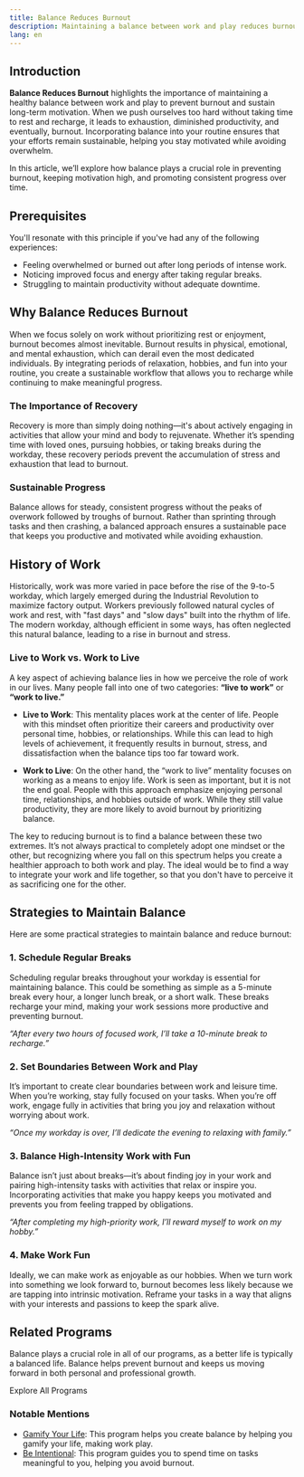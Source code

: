 ```yaml
---
title: Balance Reduces Burnout
description: Maintaining a balance between work and play reduces burnout and keeps you motivated for long-term success.
lang: en
---
```


## Introduction

**Balance Reduces Burnout** highlights the importance of maintaining a healthy balance between work and play to prevent burnout and sustain long-term motivation. When we push ourselves too hard without taking time to rest and recharge, it leads to exhaustion, diminished productivity, and eventually, burnout. Incorporating balance into your routine ensures that your efforts remain sustainable, helping you stay motivated while avoiding overwhelm.

In this article, we’ll explore how balance plays a crucial role in preventing burnout, keeping motivation high, and promoting consistent progress over time.

## Prerequisites

You'll resonate with this principle if you've had any of the following experiences:
- Feeling overwhelmed or burned out after long periods of intense work.
- Noticing improved focus and energy after taking regular breaks.
- Struggling to maintain productivity without adequate downtime.

## Why Balance Reduces Burnout

When we focus solely on work without prioritizing rest or enjoyment, burnout becomes almost inevitable. Burnout results in physical, emotional, and mental exhaustion, which can derail even the most dedicated individuals. By integrating periods of relaxation, hobbies, and fun into your routine, you create a sustainable workflow that allows you to recharge while continuing to make meaningful progress.

### The Importance of Recovery

Recovery is more than simply doing nothing—it's about actively engaging in activities that allow your mind and body to rejuvenate. Whether it’s spending time with loved ones, pursuing hobbies, or taking breaks during the workday, these recovery periods prevent the accumulation of stress and exhaustion that lead to burnout.

### Sustainable Progress

Balance allows for steady, consistent progress without the peaks of overwork followed by troughs of burnout. Rather than sprinting through tasks and then crashing, a balanced approach ensures a sustainable pace that keeps you productive and motivated while avoiding exhaustion.

## History of Work

Historically, work was more varied in pace before the rise of the 9-to-5 workday, which largely emerged during the Industrial Revolution to maximize factory output. Workers previously followed natural cycles of work and rest, with "fast days" and "slow days" built into the rhythm of life. The modern workday, although efficient in some ways, has often neglected this natural balance, leading to a rise in burnout and stress.

### Live to Work vs. Work to Live

A key aspect of achieving balance lies in how we perceive the role of work in our lives. Many people fall into one of two categories: **“live to work”** or **“work to live.”**

- **Live to Work**: This mentality places work at the center of life. People with this mindset often prioritize their careers and productivity over personal time, hobbies, or relationships. While this can lead to high levels of achievement, it frequently results in burnout, stress, and dissatisfaction when the balance tips too far toward work.
  
- **Work to Live**: On the other hand, the “work to live” mentality focuses on working as a means to enjoy life. Work is seen as important, but it is not the end goal. People with this approach emphasize enjoying personal time, relationships, and hobbies outside of work. While they still value productivity, they are more likely to avoid burnout by prioritizing balance.

The key to reducing burnout is to find a balance between these two extremes. It’s not always practical to completely adopt one mindset or the other, but recognizing where you fall on this spectrum helps you create a healthier approach to both work and play. The ideal would be to find a way to integrate your work and life together, so that you don't have to perceive it as sacrificing one for the other. 

## Strategies to Maintain Balance

Here are some practical strategies to maintain balance and reduce burnout:

### 1. Schedule Regular Breaks

Scheduling regular breaks throughout your workday is essential for maintaining balance. This could be something as simple as a 5-minute break every hour, a longer lunch break, or a short walk. These breaks recharge your mind, making your work sessions more productive and preventing burnout.

_“After every two hours of focused work, I’ll take a 10-minute break to recharge.”_

### 2. Set Boundaries Between Work and Play

It’s important to create clear boundaries between work and leisure time. When you’re working, stay fully focused on your tasks. When you’re off work, engage fully in activities that bring you joy and relaxation without worrying about work.

_“Once my workday is over, I’ll dedicate the evening to relaxing with family.”_

### 3. Balance High-Intensity Work with Fun

Balance isn’t just about breaks—it’s about finding joy in your work and pairing high-intensity tasks with activities that relax or inspire you. Incorporating activities that make you happy keeps you motivated and prevents you from feeling trapped by obligations.

_“After completing my high-priority work, I’ll reward myself to work on my hobby.”_

### 4. Make Work Fun

Ideally, we can make work as enjoyable as our hobbies. When we turn work into something we look forward to, burnout becomes less likely because we are tapping into intrinsic motivation. Reframe your tasks in a way that aligns with your interests and passions to keep the spark alive.

## Related Programs

Balance plays a crucial role in all of our programs, as a better life is typically a balanced life. Balance helps prevent burnout and keeps us moving forward in both personal and professional growth.

<ButtonLink to="/unlock-your-potential/programs">Explore All Programs</ButtonLink>

### Notable Mentions

- [Gamify Your Life](/unlock-your-potential/programs/gamify-your-life): This program helps you create balance by  helping you gamify your life, making work play.
- [Be Intentional](/unlock-your-potential/programs/be-intentional): This program guides you to spend time on tasks meaningful to you, helping you avoid burnout.